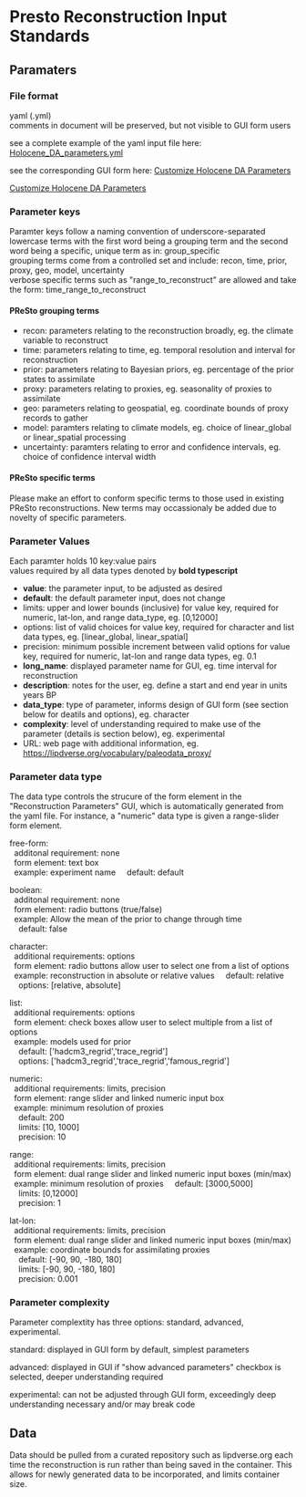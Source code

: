 # Presto Reconstruction Input Standards

## Paramaters

### File format
yaml (.yml)  
comments in document will be preserved, but not visible to GUI form users

see a complete example of the yaml input file here: [Holocene_DA_parameters.yml](https://github.com/DaveEdge1/prestoServer/blob/1e8b9bb4e6b3498fbb10154257c5c10fdb14e7c7/Holocene_DA_parameters.yml)

see the corresponding GUI form here: [Customize Holocene DA Parameters](http://68.183.108.187:85/holocene_da/username/dce725/domainname/gmail.com/configloc/manual)

<a href="http://68.183.108.187:85/holocene_da/username/dce725/domainname/gmail.com/configloc/manual" target="_blank" rel="noopener">Customize Holocene DA Parameters</a>

### Parameter keys
Paramter keys follow a naming convention of underscore-separated lowercase terms with the first word being a grouping term and the second word being a specific, unique term as in: group_specific  
grouping terms come from a controlled set and include: recon, time, prior, proxy, geo, model, uncertainty  
verbose specific terms such as "range_to_reconstruct" are allowed and take the form: time_range_to_reconstruct  

#### PReSto grouping terms
* recon: parameters relating to the reconstruction broadly, eg. the climate variable to reconstruct  
* time: parameters relating to time, eg. temporal resolution and interval for reconstruction  
* prior: parameters relating to Bayesian priors, eg. percentage of the prior states to assimilate  
* proxy: parameters relating to proxies, eg. seasonality of proxies to assimilate  
* geo: parameters relating to geospatial, eg. coordinate bounds of proxy records to gather  
* model: paramters relating to climate models, eg. choice of linear_global or linear_spatial processing  
* uncertainty: paramters relating to error and confidence intervals, eg. choice of confidence interval width  

#### PReSto specific terms
Please make an effort to conform specific terms to those used in existing PReSto reconstructions. New terms may occassionaly be added due to novelty of specific parameters.  

### Parameter Values
Each paramter holds 10 key:value pairs  
values required by all data types denoted by **bold typescript**  
  
* **value**: the parameter input, to be adjusted as desired  
* **default**: the default parameter input, does not change  
* limits: upper and lower bounds (inclusive) for value key, required for numeric, lat-lon, and range data_type, eg. [0,12000]  
* options: list of valid choices for value key, required for character and list data types, eg. [linear_global, linear_spatial]  
* precision: minimum possible increment between valid options for value key, required for numeric, lat-lon and range data types, eg. 0.1  
* **long_name**: displayed parameter name for GUI, eg. time interval for reconstruction  
* **description**: notes for the user, eg. define a start and end year in units years BP  
* **data_type**: type of parameter, informs design of GUI form (see section below for deatils and options), eg. character  
* **complexity**: level of understanding required to make use of the parameter (details is section below), eg. experimental  
* URL: web page with additional information, eg. https://lipdverse.org/vocabulary/paleodata_proxy/  

### Parameter data type
The data type controls the strucure of the form element in the "Reconstruction Parameters" GUI, which is automatically generated from the yaml file. For instance, a "numeric" data type is given a range-slider form element.  
  
free-form:  
&nbsp;&nbsp;additonal requirement: none  
&nbsp;&nbsp;form element: text box  
&nbsp;&nbsp;example: experiment name
&nbsp;&nbsp;&nbsp;&nbsp;default: default
  
boolean:  
&nbsp;&nbsp;additonal requirement: none  
&nbsp;&nbsp;form element: radio buttons (true/false)  
&nbsp;&nbsp;example: Allow the mean of the prior to change through time  
&nbsp;&nbsp;&nbsp;&nbsp;default: false  
  
character:  
&nbsp;&nbsp;additional requirements: options  
&nbsp;&nbsp;form element: radio buttons allow user to select one from a list of options  
&nbsp;&nbsp;example: reconstruction in absolute or relative values 
&nbsp;&nbsp;&nbsp;&nbsp;default: relative  
&nbsp;&nbsp;&nbsp;&nbsp;options: [relative, absolute]  
  
list:  
&nbsp;&nbsp;additional requirements: options  
&nbsp;&nbsp;form element: check boxes allow user to select multiple from a list of options  
&nbsp;&nbsp;example: models used for prior   
&nbsp;&nbsp;&nbsp;&nbsp;default: ['hadcm3_regrid','trace_regrid']  
&nbsp;&nbsp;&nbsp;&nbsp;options: ['hadcm3_regrid','trace_regrid','famous_regrid']  
  
numeric:  
&nbsp;&nbsp;additional requirements: limits, precision  
&nbsp;&nbsp;form element: range slider and linked numeric input box  
&nbsp;&nbsp;example: minimum resolution of proxies  
&nbsp;&nbsp;&nbsp;&nbsp;default: 200  
&nbsp;&nbsp;&nbsp;&nbsp;limits:  [10, 1000]  
&nbsp;&nbsp;&nbsp;&nbsp;precision: 10  
  
range:  
&nbsp;&nbsp;additional requirements: limits, precision  
&nbsp;&nbsp;form element: dual range slider and linked numeric input boxes (min/max)  
&nbsp;&nbsp;example: minimum resolution of proxies
&nbsp;&nbsp;&nbsp;&nbsp;default: [3000,5000]  
&nbsp;&nbsp;&nbsp;&nbsp;limits:  [0,12000]  
&nbsp;&nbsp;&nbsp;&nbsp;precision: 1  
  
lat-lon:  
&nbsp;&nbsp;additional requirements: limits, precision  
&nbsp;&nbsp;form element: dual range slider and linked numeric input boxes (min/max)  
&nbsp;&nbsp;example: coordinate bounds for assimilating proxies  
&nbsp;&nbsp;&nbsp;&nbsp;default: [-90, 90, -180, 180]  
&nbsp;&nbsp;&nbsp;&nbsp;limits:  [-90, 90, -180, 180]  
&nbsp;&nbsp;&nbsp;&nbsp;precision: 0.001  

### Parameter complexity
Parameter complextity has three options: standard, advanced, experimental.
  
standard: displayed in GUI form by default, simplest parameters

advanced: displayed in GUI if "show advanced parameters" checkbox is selected, deeper understanding required

experimental: can not be adjusted through GUI form, exceedingly deep understanding necessary and/or may break code
  
## Data
Data should be pulled from a curated repository such as lipdverse.org each time the reconstruction is run rather than being saved in the container. This allows for newly generated data to be incorporated, and limits container size.  
